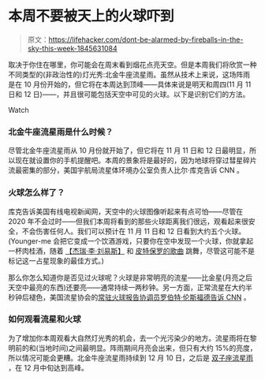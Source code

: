 # 本周不要被天上的火球吓到

> 原文：<https://lifehacker.com/dont-be-alarmed-by-fireballs-in-the-sky-this-week-1845631084>

取决于你住在哪里，你可能会在周末看到烟花点亮天空。但是本周我们将欣赏一种不同类型的(非政治性的)灯光秀:北金牛座流星雨。虽然从技术上来说，这场阵雨是在 10 月份开始的，但它将在本周达到顶峰——具体来说是明天和周四(11 月 11 日和 12 日)——，并且很可能包括天空中可见的火球。以下是识别它们的方法。

Watch

### 北金牛座流星雨是什么时候？

尽管北金牛座流星雨从 10 月份就开始了，但它将在 11 月 11 日和 12 日最明显，所以现在就设置你的手机提醒吧。本周的景象将是最好的，因为地球将穿过彗星碎片流最密集的部分，美国宇航局流星体环境办公室负责人比尔·库克告诉 CNN 。

### 火球怎么样了？

库克告诉美国有线电视新闻网，天空中的火球图像听起来有点可怕——尽管在 2020 年不会过时——但我们本周将看到的那些火球距离我们很远，观看起来很安全，不会伤害任何人。我们可以预计在 11 月 11 日和 12 日看到大约五个火球。(Younger-me 会把它变成一个饮酒游戏，只要你在空中发现一个火球，你就拿起一杯肉桂酒，随着 [【杰瑞·李·刘易斯】](https://www.youtube.com/watch?v=7IjgZGhHrYY) 和 [皮特保罗的歌曲](https://www.youtube.com/watch?v=HMqgVXSvwGo) 跳舞，尽管这可能不是标记这一占星现象的最佳方式。)

那么你怎么知道你是否见过火球呢？火球是非常明亮的流星——比金星(月亮之后天空中最亮的东西)还要亮——通常持续一两秒钟。另一方面，正常流星在大约半秒钟后褪色，美国流星协会的[常驻火球报告协调员罗伯特·伦斯福德告诉 CNN](https://www.cnn.com/2020/11/10/world/taurid-meteor-shower-peak-scn-trnd/index.html) 。

### 如何观看流星和火球

为了增加你本周观看大自然灯光秀的机会，去一个光污染少的地方。流星雨将在黎明前的和(当地时间)之间最明显。阵雨期间月亮会出来，但只有大约 15%的亮度，所以情况可能会更糟。北金牛座流星雨持续到 12 月 10 日，之后是 [双子座流星雨](https://www.almanac.com/content/what-are-geminids-geminid-meteor-shower) ，在 12 月中旬达到高峰。